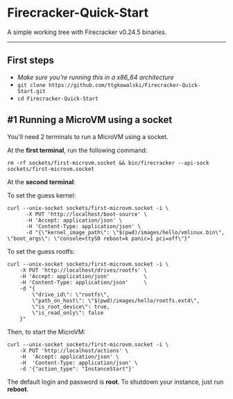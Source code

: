 # Firecracker-Quick-Start

A simple working tree with Firecracker v0.24.5 binaries.

---

## First steps
- *Make sure you're running this in a x86_64 architecture*
- `git clone https://github.com/ttgkowalski/Firecracker-Quick-Start.git`
- `cd Firecracker-Quick-Start`

## #1 Running a MicroVM using a socket

You'll need 2 terminals to run a MicroVM using a socket.

At the **first terminal**, run the following command:
```shell
rm -rf sockets/first-microvm.socket && bin/firecracker --api-sock sockets/first-microvm.socket
```

At the **second terminal**:

To set the guess kernel:
```shell
curl --unix-socket sockets/first-microvm.socket -i \ 
      -X PUT 'http://localhost/boot-source' \ 
      -H 'Accept: application/json' \ 
      -H 'Content-Type: application/json' \ 
      -d "{\"kernel_image_path\": \"$(pwd)/images/hello/vmlinux.bin\", \"boot_args\": \"console=ttyS0 reboot=k panic=1 pci=off\"}"
```
To set the guess rootfs:
```shell
curl --unix-socket sockets/first-microvm.socket -i \
    -X PUT 'http://localhost/drives/rootfs' \
    -H 'Accept: application/json'           \
    -H 'Content-Type: application/json'     \
    -d "{
        \"drive_id\": \"rootfs\",
        \"path_on_host\": \"$(pwd)/images/hello/rootfs.ext4\",
        \"is_root_device\": true,
        \"is_read_only\": false
    }"
```

Then, to start the MicroVM:
```shell
curl --unix-socket sockets/first-microvm.socket -i \ 
    -X PUT 'http://localhost/actions' \ 
    -H  'Accept: application/json' \ 
    -H  'Content-Type: application/json' \ 
    -d '{"action_type": "InstanceStart"}'
```

The default login and password is **root**.
To shutdown your instance, just run **reboot**.
